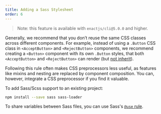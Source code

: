 ```yaml
---
title: Adding a Sass Stylesheet
order: 6
---
```


> Note: this feature is available with `enactjs/cli@5.0.0` and higher.

Generally, we recommend that you don’t reuse the same CSS classes across different components. For example, instead of using a `.Button` CSS class in `<AcceptButton>` and `<RejectButton>` components, we recommend creating a `<Button>` component with its own `.Button` styles, that both `<AcceptButton>` and `<RejectButton>` can render (but [not inherit](https://facebook.github.io/react/docs/composition-vs-inheritance.html)).

Following this rule often makes CSS preprocessors less useful, as features like mixins and nesting are replaced by component composition. You can, however, integrate a CSS preprocessor if you find it valuable.

To add Sass/Scss support to an existing project:

```bash
npm install --save sass sass-loader
```

To share variables between Sass files, you can use Sass's [`@use` rule](https://sass-lang.com/documentation/at-rules/use).

